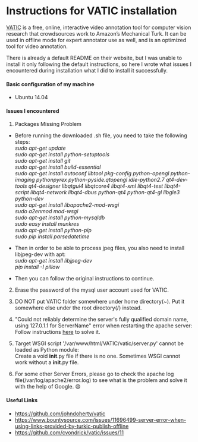# Instructions for VATIC installation

[VATIC](http://web.mit.edu/vondrick/vatic/) is a free, online, interactive video annotation tool for computer vision research that crowdsources work to Amazon’s Mechanical Turk. It can be used in offline mode for expert annotator use as well, and is an optimized tool for video annotation.

There is already a default README on their website, but I was unable to install it only following the default instructions, so here I wrote what issues I encountered during installation what I did to install it successfully.

#### Basic configuration of my machine
* Ubuntu 14.04


#### Issues I encountered
1. Packages Missing Problem
 * Before running the downloaded .sh file, you need to take the following steps:<br>
        _sudo apt-get update <br>
        sudo apt-get install python-setuptools<br>
        sudo apt-get install git<br>
        sudo apt-get install build-essential<br>
        sudo apt-get install autoconf libtool pkg-config python-opengl python-imaging pythonpyrex
        python-pyside.qtopengl idle-python2.7 qt4-dev-tools qt4-designer libqtgui4
        libqtcore4 libqt4-xml libqt4-test libqt4-script libqt4-network libqt4-dbus python-qt4
        python-qt4-gl libgle3 python-dev <br>
        sudo apt-get install libapache2-mod-wsgi<br>
        sudo a2enmod mod-wsgi<br>
        sudo apt-get install python-mysqldb<br>
        sudo easy install munkres<br>
        sudo apt-get install python-pip<br>
        sudo pip install parsedatetime<br>_

 * Then in order to be able to process jpeg files, you also need to install libjpeg-dev with apt:<br>
        _sudo apt-get install libjpeg-dev<br>
        pip install -I pillow<br>_

 * Then you can follow the original instructions to continue.

2. Erase the password of the mysql user account used for VATIC. 

3. DO NOT put VATIC folder somewhere under home directory(~). Put it somewhere else under the root directory(/) instead.

4. "Could not reliably determine the server's fully qualified domain name, using 127.0.1.1 for ServerName" error when restarting the apache server: <br>
        Follow instructions [here](http://askubuntu.com/questions/256013/could-not-reliably-determine-the-servers-fully-qualified-domain-name) to solve it.

5. Target WSGI script '/var/www/html/VATIC/vatic/server.py' cannot be loaded as Python module: <br>
        Create a void __init__.py file if there is no one. Sometimes WSGI cannot work without a __init__.py file.

6. For some other Server Errors, please go to check the apache log file(/var/log/apache2/error.log) to see what is the problem and solve it with the help of Google. :smile: 
   
#### Useful Links
* https://github.com/johndoherty/vatic
* https://www.bountysource.com/issues/11696499-server-error-when-using-links-provided-by-turkic-publish-offline
* https://github.com/cvondrick/vatic/issues/11
